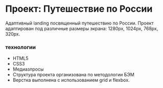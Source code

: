 # Проект: Путешествие по России
Адаптивный landing посвященный путешествию по России. Проект адаптирован под различные размеры экрана: 1280px, 1024px, 768px, 320px.

### технологии
* HTML5
* CSS3
* Медиазпросы
* Структура проекта организована по методологии БЭМ
* Верстка выполнена с использованием grid и flexbox.
